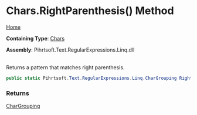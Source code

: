 # Chars\.RightParenthesis\(\) Method

[Home](../../../../../../README.md)

**Containing Type**: [Chars](../README.md)

**Assembly**: Pihrtsoft\.Text\.RegularExpressions\.Linq\.dll

\
Returns a pattern that matches right parenthesis\.

```csharp
public static Pihrtsoft.Text.RegularExpressions.Linq.CharGrouping RightParenthesis()
```

### Returns

[CharGrouping](../../CharGrouping/README.md)


